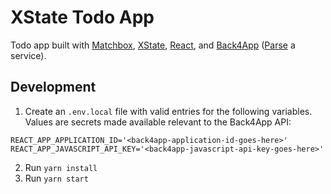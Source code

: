 # XState Todo App

Todo app built with [Matchbox](https://design.sparkpost.com/), [XState](https://xstate.js.org/),
[React](https://reactjs.org/), and [Back4App](https://www.back4app.com/)
([Parse](https://parseplatform.org/) a service).

## Development

1. Create an `.env.local` file with valid entries for the following variables. Values are secrets
   made available relevant to the Back4App API:

```env
REACT_APP_APPLICATION_ID='<back4app-application-id-goes-here>'
REACT_APP_JAVASCRIPT_API_KEY='<back4app-javascript-api-key-goes-here>'
```

2. Run `yarn install`
3. Run `yarn start`
